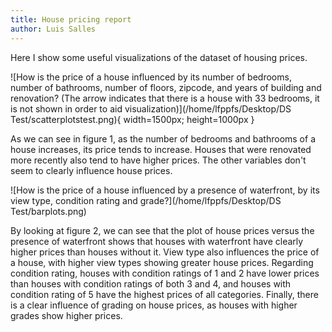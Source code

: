 ```yaml
---
title: House pricing report
author: Luis Salles
---
```


Here I show some useful visualizations of the dataset of housing prices.


![How is the price of a house influenced by its number of bedrooms, number of bathrooms, number of floors, zipcode, and years of building and renovation? (The arrow indicates that there is a house with 33 bedrooms, it is not shown in order to aid visualization)](/home/lfppfs/Desktop/DS Test/scatterplotstest.png){ width=1500px; height=1000px }

As we can see in figure 1, as the number of bedrooms and bathrooms of a house increases, its price tends to increase. Houses that were renovated more recently also tend to have higher prices. The other variables don't seem to clearly influence house prices.

![How is the price of a house influenced by a presence of waterfront, by its view type, condition rating and grade?](/home/lfppfs/Desktop/DS Test/barplots.png)

By looking at figure 2, we can see that the plot of house prices versus the presence of waterfront shows that houses with waterfront have clearly higher prices than houses without it. View type also influences the price of a house, with higher view types showing greater house prices. Regarding condition rating, houses with condition ratings of 1 and 2 have lower prices than houses with condition ratings of both 3 and 4, and houses with condition rating of 5 have the highest prices of all categories. Finally, there is a clear influence of grading on house prices, as houses with higher grades show higher prices.